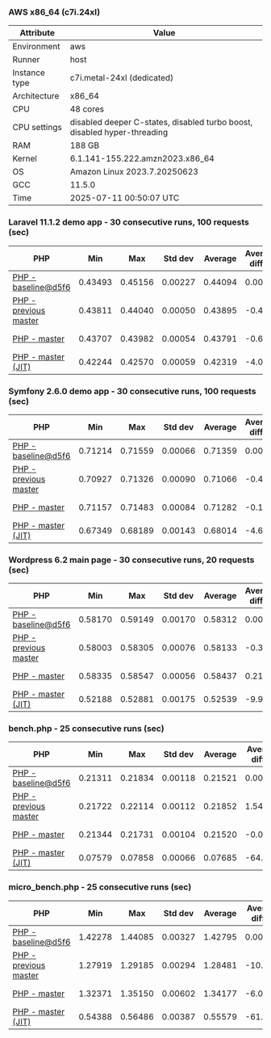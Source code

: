 ### AWS x86_64 (c7i.24xl)

|  Attribute    |     Value      |
|---------------|----------------|
| Environment   |aws|
| Runner        |host|
| Instance type |c7i.metal-24xl (dedicated)|
| Architecture  |x86_64
| CPU           |48 cores|
| CPU settings  |disabled deeper C-states, disabled turbo boost, disabled hyper-threading|
| RAM           |188 GB|
| Kernel        |6.1.141-155.222.amzn2023.x86_64|
| OS            |Amazon Linux 2023.7.20250623|
| GCC           |11.5.0|
| Time          |2025-07-11 00:50:07 UTC|

### Laravel 11.1.2 demo app - 30 consecutive runs, 100 requests (sec)

|     PHP     |     Min     |     Max     |    Std dev   |   Average  |  Average diff % |   Median   | Median diff % |     Memory    |
|-------------|-------------|-------------|--------------|------------|-----------------|------------|---------------|---------------|
|[PHP - baseline@d5f6](https://github.com/php/php-src/commit/d5f6e56610)|0.43493|0.45156|0.00227|0.44094|0.00%|0.44077|0.00%|42.01 MB|
|[PHP - previous master](https://github.com/php/php-src/commit/964a404451)|0.43811|0.44040|0.00050|0.43895|-0.45%|0.43890|-0.42%|42.43 MB|
|[PHP - master](https://github.com/php/php-src/commit/f6380e4a38)|0.43707|0.43982|0.00054|0.43791|-0.69%|0.43786|-0.66%|42.43 MB|
|[PHP - master (JIT)](https://github.com/php/php-src/commit/f6380e4a38)|0.42244|0.42570|0.00059|0.42319|-4.02%|0.42311|-4.01%|51.60 MB|

### Symfony 2.6.0 demo app - 30 consecutive runs, 100 requests (sec)

|     PHP     |     Min     |     Max     |    Std dev   |   Average  |  Average diff % |   Median   | Median diff % |     Memory    |
|-------------|-------------|-------------|--------------|------------|-----------------|------------|---------------|---------------|
|[PHP - baseline@d5f6](https://github.com/php/php-src/commit/d5f6e56610)|0.71214|0.71559|0.00066|0.71359|0.00%|0.71364|0.00%|37.68 MB|
|[PHP - previous master](https://github.com/php/php-src/commit/964a404451)|0.70927|0.71326|0.00090|0.71066|-0.41%|0.71037|-0.46%|38.41 MB|
|[PHP - master](https://github.com/php/php-src/commit/f6380e4a38)|0.71157|0.71483|0.00084|0.71282|-0.11%|0.71262|-0.14%|38.41 MB|
|[PHP - master (JIT)](https://github.com/php/php-src/commit/f6380e4a38)|0.67349|0.68189|0.00143|0.68014|-4.69%|0.68033|-4.67%|45.21 MB|

### Wordpress 6.2 main page - 30 consecutive runs, 20 requests (sec)

|     PHP     |     Min     |     Max     |    Std dev   |   Average  |  Average diff % |   Median   | Median diff % |     Memory    |
|-------------|-------------|-------------|--------------|------------|-----------------|------------|---------------|---------------|
|[PHP - baseline@d5f6](https://github.com/php/php-src/commit/d5f6e56610)|0.58170|0.59149|0.00170|0.58312|0.00%|0.58276|0.00%|43.41 MB|
|[PHP - previous master](https://github.com/php/php-src/commit/964a404451)|0.58003|0.58305|0.00076|0.58133|-0.31%|0.58120|-0.27%|43.86 MB|
|[PHP - master](https://github.com/php/php-src/commit/f6380e4a38)|0.58335|0.58547|0.00056|0.58437|0.21%|0.58440|0.28%|43.86 MB|
|[PHP - master (JIT)](https://github.com/php/php-src/commit/f6380e4a38)|0.52188|0.52881|0.00175|0.52539|-9.90%|0.52621|-9.70%|61.64 MB|

### bench.php - 25 consecutive runs (sec)

|     PHP     |     Min     |     Max     |    Std dev   |   Average  |  Average diff % |   Median   | Median diff % |     Memory    |
|-------------|-------------|-------------|--------------|------------|-----------------|------------|---------------|---------------|
|[PHP - baseline@d5f6](https://github.com/php/php-src/commit/d5f6e56610)|0.21311|0.21834|0.00118|0.21521|0.00%|0.21523|0.00%|26.40 MB|
|[PHP - previous master](https://github.com/php/php-src/commit/964a404451)|0.21722|0.22114|0.00112|0.21852|1.54%|0.21812|1.34%|26.76 MB|
|[PHP - master](https://github.com/php/php-src/commit/f6380e4a38)|0.21344|0.21731|0.00104|0.21520|-0.01%|0.21504|-0.09%|26.76 MB|
|[PHP - master (JIT)](https://github.com/php/php-src/commit/f6380e4a38)|0.07579|0.07858|0.00066|0.07685|-64.29%|0.07680|-64.32%|28.01 MB|

### micro_bench.php - 25 consecutive runs (sec)

|     PHP     |     Min     |     Max     |    Std dev   |   Average  |  Average diff % |   Median   | Median diff % |     Memory    |
|-------------|-------------|-------------|--------------|------------|-----------------|------------|---------------|---------------|
|[PHP - baseline@d5f6](https://github.com/php/php-src/commit/d5f6e56610)|1.42278|1.44085|0.00327|1.42795|0.00%|1.42813|0.00%|20.63 MB|
|[PHP - previous master](https://github.com/php/php-src/commit/964a404451)|1.27919|1.29185|0.00294|1.28481|-10.02%|1.28493|-10.03%|21.05 MB|
|[PHP - master](https://github.com/php/php-src/commit/f6380e4a38)|1.32371|1.35150|0.00602|1.34177|-6.04%|1.34205|-6.03%|21.05 MB|
|[PHP - master (JIT)](https://github.com/php/php-src/commit/f6380e4a38)|0.54388|0.56486|0.00387|0.55579|-61.08%|0.55577|-61.08%|22.46 MB|
